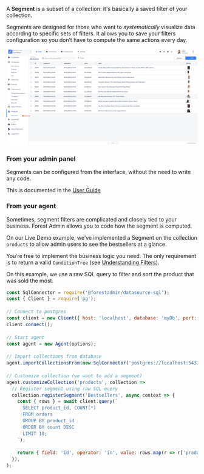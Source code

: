 A **Segment** is a subset of a collection: it's basically a saved filter of your collection.

Segments are designed for those who want to _systematically_ visualize data according to specific sets of filters. It allows you to save your filters configuration so you don’t have to compute the same actions every day.

![](../assets/imported/screenshot-2019-07-01-17-38-24.png)

### From your admin panel

Segments can be configured from the interface, without the need to write any code.

This is documented in the [User Guide](https://docs.forestadmin.com/user-guide/collections/segments)

### From your agent

Sometimes, segment filters are complicated and closely tied to your business. Forest Admin allows you to code how the segment is computed.

On our Live Demo example, we’ve implemented a Segment on the collection `products` to allow admin users to see the bestsellers at a glance.

You’re free to implement the business logic you need. The only requirement is to return a valid `ConditionTree` (see [Understanding Filters](../connectors/custom/query-translation/filters.md)).

On this example, we use a raw SQL query to filter and sort the product that was sold the most.

```javascript
const SqlConnector = require('@forestadmin/datasource-sql');
const { Client } = require('pg');

// Connect to postgres
const client = new Client({ host: 'localhost', database: 'myDb', port: 5432 });
client.connect();

// Start agent
const agent = new Agent(options);

// Import collections from database
agent.importCollectionsFrom(new SqlConnector('postgres://localhost:5432/myDb'));

// Customize collection (we want to add a segment)
agent.customizeCollection('products', collection =>
  // Register segment using raw SQL query
  collection.registerSegment('Bestsellers', async context => {
    const { rows } = await client.query(`
      SELECT product_id, COUNT(*)
      FROM orders
      GROUP BY product_id
      ORDER BY count DESC
      LIMIT 10;
    `);

    return { field: 'id', operator: 'in', value: rows.map(r => r['product_id']) };
  }),
);
```
